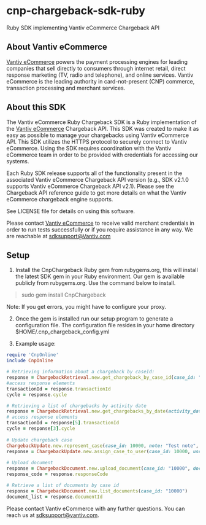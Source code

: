 # cnp-chargeback-sdk-ruby
Ruby SDK implementing Vantiv eCommerce Chargeback API

About Vantiv eCommerce
------------
[Vantiv eCommerce](https://developer.vantiv.com/community/ecommerce) powers the payment processing engines for leading companies that sell directly to consumers through  internet retail, direct response marketing (TV, radio and telephone), and online services. Vantiv eCommerce is the leading authority in card-not-present (CNP) commerce, transaction processing and merchant services.

About this SDK
--------------
The Vantiv eCommerce Ruby Chargeback SDK is a Ruby implementation of the [Vantiv eCommerce](https://developer.vantiv.com/community/ecommerce) Chargeback API. This SDK was created to make it as easy as possible to manage your chargebacks using Vantiv eCommerce API. This SDK utilizes the HTTPS protocol to securely connect to Vantiv eCommerce. Using the SDK requires coordination with the Vantiv eCommerce team in order to be provided with credentials for accessing our systems.

Each Ruby SDK release supports all of the functionality present in the associated Vantiv eCommerce Chargeback API version (e.g., SDK v2.1.0 supports Vantiv eCommerce Chargeback API v2.1). Please see the Chargeback API reference guide to get more details on what the Vantiv eCommerce chargeback engine supports.

See LICENSE file for details on using this software.

Please contact [Vantiv eCommerce](https://developer.vantiv.com/community/ecommerce) to receive valid merchant credentials in order to run tests successfully or if you require assistance in any way.  We are reachable at sdksupport@Vantiv.com



Setup
-----

1) Install the CnpChargeback Ruby gem from rubygems.org, this will install the latest SDK gem in your Ruby environment.
Our gem is available publicly from rubygems.org.  Use the command below to install.

>sudo gem install CnpChargeback

Note: If you get errors, you might have to configure your proxy.

2) Once the gem is installed run our setup program to generate a configuration file.  The configuration file resides in your home directory
$HOME/.cnp_chargeback_config.yml

3) Example usage: 

```ruby
require 'CnpOnline'
include CnpOnline

# Retrieving information about a chargeback by caseId:
response = ChargebackRetrieval.new.get_chargeback_by_case_id(case_id: "123")
#access response elements 
transactionId = response.transactionId
cycle = response.cycle

# Retrieving a list of chargebacks by activity date
response = ChargebackRetrieval.new.get_chargebacks_by_date(activity_date: "2018-01-01")
# access response elements 
transactionId = response[5].transactionId
cycle = response[3].cycle
 
# Update chargeback case
ChargebackUpdate.new.represent_case(case_id: 10000, note: "Test note", representment_amount: 12000)
response = ChargebackUpdate.new.assign_case_to_user(case_id: 10000, user_id: "jdeo@company.com", note: "Test note")
 
# Upload document
response = ChargebackDocument.new.upload_document(case_id: "10000", document_path: "invoice.pdf")
response_code = response.responseCode

# Retrieve a list of documents by case id
response = ChargebackDocument.new.list_documents(case_id: "10000")
document_list = response.documentId
```


Please contact Vantiv eCommerce with any further questions. You can reach us at sdksupport@vantiv.com.


